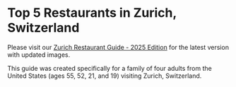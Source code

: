 # Top 5 Restaurants in Zurich, Switzerland

Please visit our [Zurich Restaurant Guide - 2025 Edition](https://hollistercole.github.io/DevinWritingNotes/zurich-top-restaurants-2025.html) for the latest version with updated images.

This guide was created specifically for a family of four adults from the United States (ages 55, 52, 21, and 19) visiting Zurich, Switzerland.
